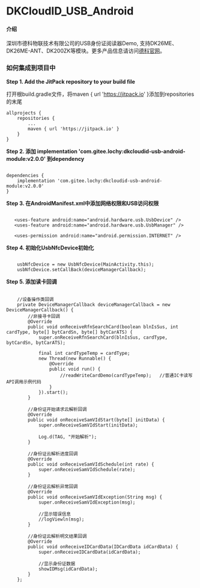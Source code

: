 # DKCloudID_USB_Android

#### 介绍
深圳市德科物联技术有限公司的USB身份证阅读器Demo, 支持DK26ME、DK26ME-ANT、DK200ZK等模块。更多产品信息请访问[德科官网](http://www.derkiot.com/)。

### 如何集成到项目中
 **Step 1. Add the JitPack repository to your build file**
 
打开根build.gradle文件，将maven { url 'https://jitpack.io' }添加到repositories的末尾

```
allprojects {
    repositories {
        ...
        maven { url 'https://jitpack.io' }
    }
}
```
 **Step 2. 添加 implementation 'com.gitee.lochy:dkcloudid-usb-android-module:v2.0.0' 到dependency** 

```

dependencies {
    implementation 'com.gitee.lochy:dkcloudid-usb-android-module:v2.0.0'
}
```

 **Step 3. 在AndroidManifest.xml中添加网络权限和USB访问权限** 
 
 ```

    <uses-feature android:name="android.hardware.usb.UsbDevice" />
    <uses-feature android:name="android.hardware.usb.UsbManager" />

    <uses-permission android:name="android.permission.INTERNET" />
```
 
 
 **Step 4. 初始化UsbNfcDevice初始化** 

```

    usbNfcDevice = new UsbNfcDevice(MainActivity.this);
    usbNfcDevice.setCallBack(deviceManagerCallback);
```

 **Step 5. 添加读卡回调** 

```

    //设备操作类回调
    private DeviceManagerCallback deviceManagerCallback = new DeviceManagerCallback() {
        //非接寻卡回调
        @Override
        public void onReceiveRfnSearchCard(boolean blnIsSus, int cardType, byte[] bytCardSn, byte[] bytCarATS) {
            super.onReceiveRfnSearchCard(blnIsSus, cardType, bytCardSn, bytCarATS);
            
            final int cardTypeTemp = cardType;
            new Thread(new Runnable() {
                @Override
                public void run() {
                    //readWriteCardDemo(cardTypeTemp);   //普通IC卡读写API调用示例代码
                }
            }).start();
        }

        //身份证开始请求云解析回调
        @Override
        public void onReceiveSamVIdStart(byte[] initData) {
            super.onReceiveSamVIdStart(initData);

            Log.d(TAG, "开始解析");
        }

        //身份证云解析进度回调
        @Override
        public void onReceiveSamVIdSchedule(int rate) {
            super.onReceiveSamVIdSchedule(rate);
        }

        //身份证云解析异常回调
        @Override
        public void onReceiveSamVIdException(String msg) {
            super.onReceiveSamVIdException(msg);

            //显示错误信息
            //logViewln(msg);
        }

        //身份证云解析明文结果回调
        @Override
        public void onReceiveIDCardData(IDCardData idCardData) {
            super.onReceiveIDCardData(idCardData);

            //显示身份证数据
            showIDMsg(idCardData);
        }
    };
```
